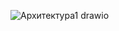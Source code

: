 ![Архитектура1 drawio](https://github.com/user-attachments/assets/09f3cbc9-05be-4a48-b7c5-450b85aed3c7)

